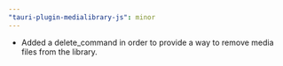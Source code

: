 ```yaml
---
"tauri-plugin-medialibrary-js": minor
---
```


- Added a delete_command in order to provide a way to remove media files from the library.
